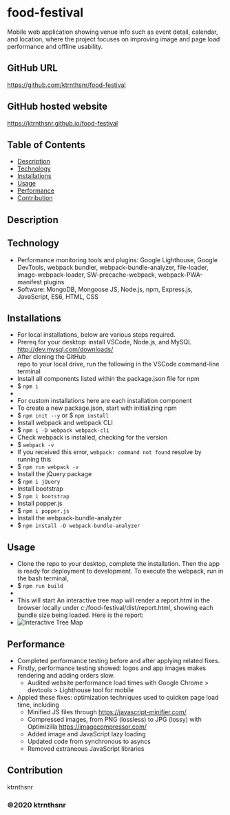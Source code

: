 ﻿# food-festival

Mobile web application showing venue info such as event detail, calendar, and location, where the project focuses on improving image and page load performance and offline usability.

## GitHub URL

https://github.com/ktrnthsnr/food-festival

## GitHub hosted website

https://ktrnthsnr.github.io/food-festival


## Table of Contents

* [Description](#description)
* [Technology](#technology)
* [Installations](#installations)
* [Usage](#usage)
* [Performance](#performance)
* [Contribution](#contribution)

## Description


## Technology

- Performance monitoring tools and plugins: Google Lighthouse, Google DevTools, webpack bundler, webpack-bundle-analyzer, file-loader, image-webpack-loader, SW-precache-webpack, webpack-PWA-manifest plugins
- Software: MongoDB, Mongoose JS, Node.js, npm, Express.js, JavaScript, ES6, HTML, CSS

## Installations

- For local installations, below are various steps required.
- Prereq for your desktop: install VSCode, Node.js, and MySQL http://dev.mysql.com/downloads/
- After cloning the GitHub repo to your local drive, run the following in the VSCode command-line terminal
- Install all components listed within the package.json file for npm
- $ `npm i`
-
- For custom installations here are each installation component
- To create a new package.json, start with initializing npm
- $ `npm init --y` or $ `npm install`
- Install webpack and webpack CLI
- $ `npm i -D webpack webpack-cli`
- Check webpack is installed, checking for the version
- $ `webpack -v`
- If you received this error, `webpack: command not found` resolve by running this
- $ `npm run webpack -v`
- Install the jQuery package
- $ `npm i jQuery`
- Install bootstrap
- $ `npm i bootstrap`
- Install popper.js
- $ `npm i popper.js`
- Install the webpack-bundle-analyzer
- $ `npm install -D webpack-bundle-analyzer`

## Usage

- Clone the repo to your desktop, complete the installation.
Then the app is ready for deployment to development. 
To execute the webpack, run in the bash terminal,
- $ `npm run build`
- 
- This will start An interactive tree map will render a report.html in the browser locally under c:/food-festival/dist/report.html, showing each bundle size being loaded.  Here is the report:
- ![Interactive Tree Map](./report_sample.jpg "Interactive Tree Map")

## Performance
- Completed performance testing before and after applying related fixes.
- Firstly, performance testing showed: logos and app images makes rendering and adding orders slow. 
    * Audited website performance load times with Google Chrome > devtools > Lighthouse tool for mobile
- Appled these fixes: optimization techniques used to quicken page load time, including
    * Minified JS files through https://javascript-minifier.com/ 
    * Compressed images, from PNG (lossless) to JPG (lossy) with Optimizilla https://imagecompressor.com/
    * Added image and JavaScript lazy loading
    * Updated code from synchronous to asyncs
    * Removed extraneous JavaScript libraries

## Contribution

ktrnthsnr

### ©️2020 ktrnthsnr
